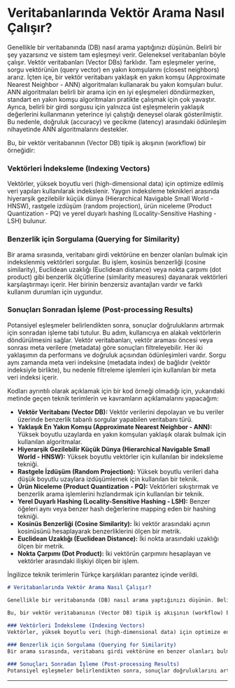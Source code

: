 # Veritabanlarında Vektör Arama Nasıl Çalışır?

Genellikle bir veritabanında (DB) nasıl arama yaptığınızı düşünün. Belirli bir şey yazarsınız ve sistem tam eşleşmeyi verir. Geleneksel veritabanları böyle çalışır. Vektör veritabanları (Vector DBs) farklıdır. Tam eşleşmeler yerine, sorgu vektörünün (query vector) en yakın komşularını (closest neighbors) ararız. İçten içe, bir vektör veritabanı yaklaşık en yakın komşu (Approximate Nearest Neighbor - ANN) algoritmaları kullanarak bu yakın komşuları bulur. ANN algoritmaları belirli bir arama için en iyi eşleşmeleri döndürmezken, standart en yakın komşu algoritmaları pratikte çalışmak için çok yavaştır. Ayrıca, belirli bir girdi sorgusu için yalnızca üst eşleşmelerin yaklaşık değerlerini kullanmanın yeterince iyi çalıştığı deneysel olarak gösterilmiştir. Bu nedenle, doğruluk (accuracy) ve gecikme (latency) arasındaki ödünleşim nihayetinde ANN algoritmalarını destekler.

Bu, bir vektör veritabanının (Vector DB) tipik iş akışının (workflow) bir örneğidir:
 
### Vektörleri İndeksleme (Indexing Vectors)
Vektörler, yüksek boyutlu veri (high-dimensional data) için optimize edilmiş veri yapıları kullanılarak indekslenir. Yaygın indeksleme teknikleri arasında hiyerarşik gezilebilir küçük dünya (Hierarchical Navigable Small World - HNSW), rastgele izdüşüm (random projection), ürün niceleme (Product Quantization - PQ) ve yerel duyarlı hashing (Locality-Sensitive Hashing - LSH) bulunur.

### Benzerlik için Sorgulama (Querying for Similarity)
Bir arama sırasında, veritabanı girdi vektörüne en benzer olanları bulmak için indekslenmiş vektörleri sorgular. Bu işlem, kosinüs benzerliği (cosine similarity), Euclidean uzaklığı (Euclidean distance) veya nokta çarpımı (dot product) gibi benzerlik ölçütlerine (similarity measures) dayanarak vektörleri karşılaştırmayı içerir. Her birinin benzersiz avantajları vardır ve farklı kullanım durumları için uygundur.

### Sonuçları Sonradan İşleme (Post-processing Results)
Potansiyel eşleşmeler belirlendikten sonra, sonuçlar doğruluklarını artırmak için sonradan işleme tabi tutulur. Bu adım, kullanıcıya en alakalı vektörlerin döndürülmesini sağlar. Vektör veritabanları, vektör araması öncesi veya sonrası meta verilere (metadata) göre sonuçları filtreleyebilir. Her iki yaklaşımın da performans ve doğruluk açısından ödünleşimleri vardır. Sorgu aynı zamanda meta veri indeksine (metadata index) de bağlıdır (vektör indeksiyle birlikte), bu nedenle filtreleme işlemleri için kullanılan bir meta veri indeksi içerir.

Kodları ayrıntılı olarak açıklamak için bir kod örneği olmadığı için, yukarıdaki metinde geçen teknik terimlerin ve kavramların açıklamalarını yapacağım:

- **Vektör Veritabanı (Vector DB):** Vektör verilerini depolayan ve bu veriler üzerinde benzerlik tabanlı sorgular yapabilen veritabanı türü.
- **Yaklaşık En Yakın Komşu (Approximate Nearest Neighbor - ANN):** Yüksek boyutlu uzaylarda en yakın komşuları yaklaşık olarak bulmak için kullanılan algoritmalar.
- **Hiyerarşik Gezilebilir Küçük Dünya (Hierarchical Navigable Small World - HNSW):** Yüksek boyutlu vektörler için kullanılan bir indeksleme tekniği.
- **Rastgele İzdüşüm (Random Projection):** Yüksek boyutlu verileri daha düşük boyutlu uzaylara izdüşümlemek için kullanılan bir teknik.
- **Ürün Niceleme (Product Quantization - PQ):** Vektörleri sıkıştırmak ve benzerlik arama işlemlerini hızlandırmak için kullanılan bir teknik.
- **Yerel Duyarlı Hashing (Locality-Sensitive Hashing - LSH):** Benzer öğeleri aynı veya benzer hash değerlerine mapping eden bir hashing tekniği.
- **Kosinüs Benzerliği (Cosine Similarity):** İki vektör arasındaki açının kosinüsünü hesaplayarak benzerliklerini ölçen bir metrik.
- **Euclidean Uzaklığı (Euclidean Distance):** İki nokta arasındaki uzaklığı ölçen bir metrik.
- **Nokta Çarpımı (Dot Product):** İki vektörün çarpımını hesaplayan ve vektörler arasındaki ilişkiyi ölçen bir işlem.

İngilizce teknik terimlerin Türkçe karşılıkları parantez içinde verildi. 

```markdown
# Veritabanlarında Vektör Arama Nasıl Çalışır?

Genellikle bir veritabanında (DB) nasıl arama yaptığınızı düşünün. Belirli bir şey yazarsınız ve sistem tam eşleşmeyi verir. Geleneksel veritabanları böyle çalışır. Vektör veritabanları (Vector DBs) farklıdır. Tam eşleşmeler yerine, sorgu vektörünün (query vector) en yakın komşularını (closest neighbors) ararız. İçten içe, bir vektör veritabanı yaklaşık en yakın komşu (Approximate Nearest Neighbor - ANN) algoritmaları kullanarak bu yakın komşuları bulur. ANN algoritmaları belirli bir arama için en iyi eşleşmeleri döndürmezken, standart en yakın komşu algoritmaları pratikte çalışmak için çok yavaştır. Ayrıca, belirli bir girdi sorgusu için yalnızca üst eşleşmelerin yaklaşık değerlerini kullanmanın yeterince iyi çalıştığı deneysel olarak gösterilmiştir. Bu nedenle, doğruluk (accuracy) ve gecikme (latency) arasındaki ödünleşim nihayetinde ANN algoritmalarını destekler.

Bu, bir vektör veritabanının (Vector DB) tipik iş akışının (workflow) bir örneğidir:
 
### Vektörleri İndeksleme (Indexing Vectors)
Vektörler, yüksek boyutlu veri (high-dimensional data) için optimize edilmiş veri yapıları kullanılarak indekslenir. Yaygın indeksleme teknikleri arasında hiyerarşik gezilebilir küçük dünya (Hierarchical Navigable Small World - HNSW), rastgele izdüşüm (random projection), ürün niceleme (Product Quantization - PQ) ve yerel duyarlı hashing (Locality-Sensitive Hashing - LSH) bulunur.

### Benzerlik için Sorgulama (Querying for Similarity)
Bir arama sırasında, veritabanı girdi vektörüne en benzer olanları bulmak için indekslenmiş vektörleri sorgular. Bu işlem, kosinüs benzerliği (cosine similarity), Euclidean uzaklığı (Euclidean distance) veya nokta çarpımı (dot product) gibi benzerlik ölçütlerine (similarity measures) dayanarak vektörleri karşılaştırmayı içerir. Her birinin benzersiz avantajları vardır ve farklı kullanım durumları için uygundur.

### Sonuçları Sonradan İşleme (Post-processing Results)
Potansiyel eşleşmeler belirlendikten sonra, sonuçlar doğruluklarını artırmak için sonradan işleme tabi tutulur. Bu adım, kullanıcıya en alakalı vektörlerin döndürülmesini sağlar. Vektör veritabanları, vektör araması öncesi veya sonrası meta verilere (metadata) göre sonuçları filtreleyebilir. Her iki yaklaşımın da performans ve doğruluk açısından ödünleşimleri vardır. Sorgu aynı zamanda meta veri indeksine (metadata index) de bağlıdır (vektör indeksiyle birlikte), bu nedenle filtreleme işlemleri için kullanılan bir meta veri indeksi içerir.
```

---


